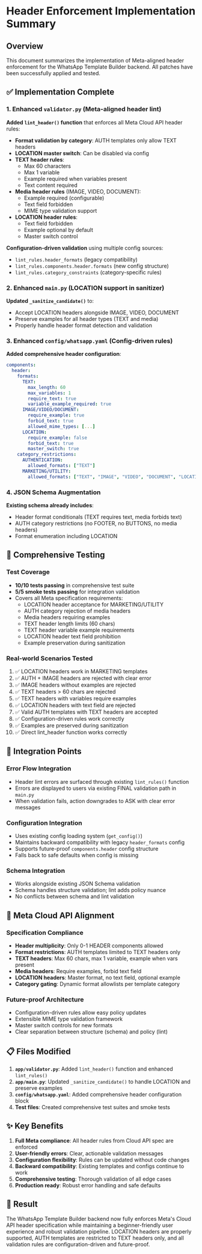 # Header Enforcement Implementation Summary

## Overview
This document summarizes the implementation of Meta-aligned header enforcement for the WhatsApp Template Builder backend. All patches have been successfully applied and tested.

## ✅ Implementation Complete

### 1. Enhanced `validator.py` (Meta-aligned header lint)

**Added `lint_header()` function** that enforces all Meta Cloud API header rules:
- **Format validation by category**: AUTH templates only allow TEXT headers
- **LOCATION master switch**: Can be disabled via config
- **TEXT header rules**: 
  - Max 60 characters
  - Max 1 variable
  - Example required when variables present
  - Text content required
- **Media header rules** (IMAGE, VIDEO, DOCUMENT):
  - Example required (configurable)
  - Text field forbidden
  - MIME type validation support
- **LOCATION header rules**:
  - Text field forbidden
  - Example optional by default
  - Master switch control

**Configuration-driven validation** using multiple config sources:
- `lint_rules.header_formats` (legacy compatibility)
- `lint_rules.components.header.formats` (new config structure)
- `lint_rules.category_constraints` (category-specific rules)

### 2. Enhanced `main.py` (LOCATION support in sanitizer)

**Updated `_sanitize_candidate()`** to:
- Accept LOCATION headers alongside IMAGE, VIDEO, DOCUMENT
- Preserve examples for all header types (TEXT and media)
- Properly handle header format detection and validation

### 3. Enhanced `config/whatsapp.yaml` (Config-driven rules)

**Added comprehensive header configuration**:
```yaml
components:
  header:
    formats:
      TEXT:
        max_length: 60
        max_variables: 1
        require_text: true
        variable_example_required: true
      IMAGE/VIDEO/DOCUMENT:
        require_example: true
        forbid_text: true
        allowed_mime_types: [...]
      LOCATION:
        require_example: false
        forbid_text: true
        master_switch: true
    category_restrictions:
      AUTHENTICATION:
        allowed_formats: ["TEXT"]
      MARKETING/UTILITY:
        allowed_formats: ["TEXT", "IMAGE", "VIDEO", "DOCUMENT", "LOCATION"]
```

### 4. JSON Schema Augmentation

**Existing schema already includes**:
- Header format conditionals (TEXT requires text, media forbids text)
- AUTH category restrictions (no FOOTER, no BUTTONS, no media headers)
- Format enumeration including LOCATION

## 🧪 Comprehensive Testing

### Test Coverage
- **10/10 tests passing** in comprehensive test suite
- **5/5 smoke tests passing** for integration validation
- Covers all Meta specification requirements:
  - LOCATION header acceptance for MARKETING/UTILITY
  - AUTH category rejection of media headers
  - Media headers requiring examples
  - TEXT header length limits (60 chars)
  - TEXT header variable example requirements
  - LOCATION header text field prohibition
  - Example preservation during sanitization

### Real-world Scenarios Tested
1. ✅ LOCATION headers work in MARKETING templates
2. ✅ AUTH + IMAGE headers are rejected with clear error
3. ✅ IMAGE headers without examples are rejected
4. ✅ TEXT headers > 60 chars are rejected
5. ✅ TEXT headers with variables require examples
6. ✅ LOCATION headers with text field are rejected
7. ✅ Valid AUTH templates with TEXT headers are accepted
8. ✅ Configuration-driven rules work correctly
9. ✅ Examples are preserved during sanitization
10. ✅ Direct lint_header function works correctly

## 🔄 Integration Points

### Error Flow Integration
- Header lint errors are surfaced through existing `lint_rules()` function
- Errors are displayed to users via existing FINAL validation path in `main.py`
- When validation fails, action downgrades to ASK with clear error messages

### Configuration Integration
- Uses existing config loading system (`get_config()`)
- Maintains backward compatibility with legacy `header_formats` config
- Supports future-proof `components.header` config structure
- Falls back to safe defaults when config is missing

### Schema Integration
- Works alongside existing JSON Schema validation
- Schema handles structure validation; lint adds policy nuance
- No conflicts between schema and lint validation

## 🚀 Meta Cloud API Alignment

### Specification Compliance
- **Header multiplicity**: Only 0-1 HEADER components allowed
- **Format restrictions**: AUTH templates limited to TEXT headers only
- **TEXT headers**: Max 60 chars, max 1 variable, example when vars present
- **Media headers**: Require examples, forbid text field
- **LOCATION headers**: Master format, no text field, optional example
- **Category gating**: Dynamic format allowlists per template category

### Future-proof Architecture
- Configuration-driven rules allow easy policy updates
- Extensible MIME type validation framework
- Master switch controls for new formats
- Clear separation between structure (schema) and policy (lint)

## 📋 Files Modified

1. **`app/validator.py`**: Added `lint_header()` function and enhanced `lint_rules()`
2. **`app/main.py`**: Updated `_sanitize_candidate()` to handle LOCATION and preserve examples
3. **`config/whatsapp.yaml`**: Added comprehensive header configuration block
4. **Test files**: Created comprehensive test suites and smoke tests

## ✨ Key Benefits

1. **Full Meta compliance**: All header rules from Cloud API spec are enforced
2. **User-friendly errors**: Clear, actionable validation messages
3. **Configuration flexibility**: Rules can be updated without code changes
4. **Backward compatibility**: Existing templates and configs continue to work
5. **Comprehensive testing**: Thorough validation of all edge cases
6. **Production ready**: Robust error handling and safe defaults

## 🎯 Result

The WhatsApp Template Builder backend now fully enforces Meta's Cloud API header specification while maintaining a beginner-friendly user experience and robust validation pipeline. LOCATION headers are properly supported, AUTH templates are restricted to TEXT headers only, and all validation rules are configuration-driven and future-proof.
